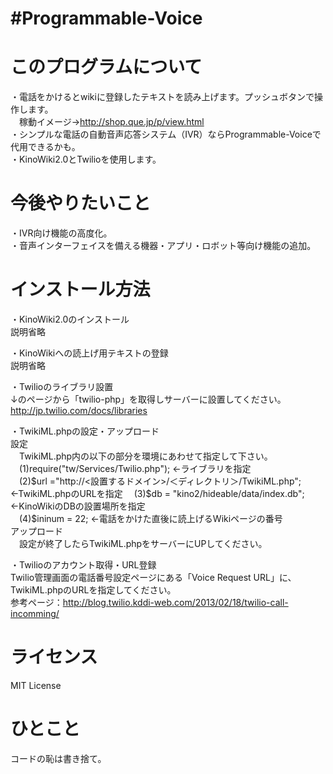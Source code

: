 ﻿#Programmable-Voice  
======================


このプログラムについて
======================

・電話をかけるとwikiに登録したテキストを読み上げます。プッシュボタンで操作します。  
　稼動イメージ→http://shop.que.jp/p/view.html  
・シンプルな電話の自動音声応答システム（IVR）ならProgrammable-Voiceで代用できるかも。  
・KinoWiki2.0とTwilioを使用します。  


今後やりたいこと  
======================

・IVR向け機能の高度化。  
・音声インターフェイスを備える機器・アプリ・ロボット等向け機能の追加。  


インストール方法  
======================

・KinoWiki2.0のインストール  
説明省略  

・KinoWikiへの読上げ用テキストの登録  
説明省略  

・Twilioのライブラリ設置  
↓のページから「twilio-php」を取得しサーバーに設置してください。  
http://jp.twilio.com/docs/libraries  

・TwikiML.phpの設定・アップロード  
設定  
　TwikiML.php内の以下の部分を環境にあわせて指定して下さい。  
　(1)require("tw/Services/Twilio.php");					←ライブラリを指定  
　(2)$url ="http://<設置するドメイン>/＜ディレクトリ＞/TwikiML.php";	←TwikiML.phpのURLを指定  
　(3)$db = "kino2/hideable/data/index.db";				←KinoWikiのDBの設置場所を指定  
　(4)$ininum = 22;							←電話をかけた直後に読上げるWikiページの番号  
アップロード  
　設定が終了したらTwikiML.phpをサーバーにUPしてください。  

・Twilioのアカウント取得・URL登録  
Twilio管理画面の電話番号設定ページにある「Voice Request URL」に、TwikiML.phpのURLを指定してください。  
参考ページ：http://blog.twilio.kddi-web.com/2013/02/18/twilio-call-incomming/  


ライセンス  
======================
MIT License  

ひとこと  
======================
コードの恥は書き捨て。
